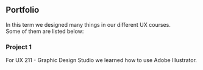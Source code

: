 ## Portfolio

In this term we designed many things in our different UX courses. </br>
Some of them are listed below: </br>

### Project 1
For UX 211 - Graphic Design Studio we learned how to use Adobe Illustrator.</br>
